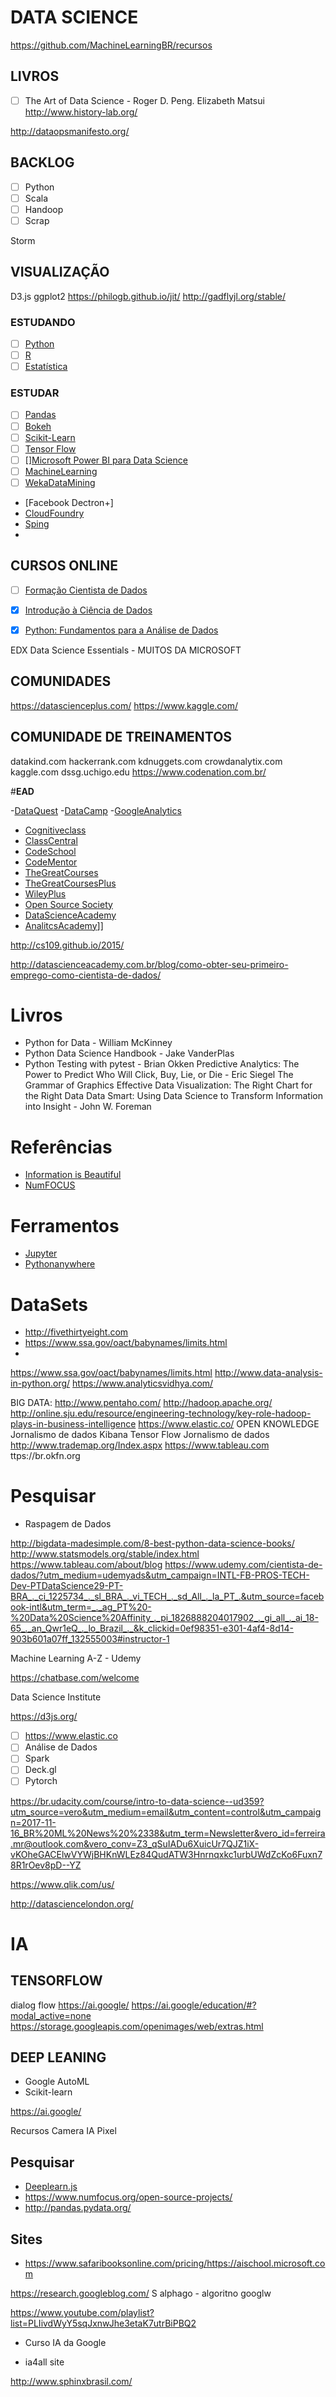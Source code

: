 # **DATA SCIENCE**


https://github.com/MachineLearningBR/recursos
## **LIVROS**

- [ ] The Art of Data Science - Roger D. Peng. Elizabeth Matsui
http://www.history-lab.org/

http://dataopsmanifesto.org/

## **BACKLOG**

- [ ] Python
- [ ] Scala
- [ ] Handoop
- [ ] Scrap

Storm

## **VISUALIZAÇÃO**

D3.js
ggplot2
https://philogb.github.io/jit/
http://gadflyjl.org/stable/

### **ESTUDANDO**

- [ ] [Python](python.md)
- [ ] [R](r.md)
- [ ] [Estatística](estatistica.md)

### **ESTUDAR**

- [ ] [Pandas](python_pandas.md)
- [ ] [Bokeh](bokeh,pydata.org)
- [ ] [Scikit-Learn](scikit_learn.md)
- [ ] [Tensor Flow](tensor_flow.md)
- [ ] [][Microsoft Power BI para Data Science](https://www.datascienceacademy.com.br/path-player?courseid=microsoft-power-bi-para-data-science&unit=59324c1b5e4cde7c5e8b4577Unit)
- [ ] [MachineLearning](machinelearning.md)
- [ ] [WekaDataMining](https://www.cs.waikato.ac.nz/ml/weka/)
- [Facebook Dectron+]
- [CloudFoundry](https://www.cloudfoundry.org/)
-  [Sping]()
- 

## **CURSOS ONLINE**

- [ ] [Formação Cientista de Dados](https://www.udemy.com/cientista-de-dados/?utm_medium=udemyads&utm_campaign=INTL-FB-PROS-TECH-Dev-PTDataScience29-PT-BRA_._ci_1225734_._sl_BRA_._vi_TECH_._sd_All_._la_PT_.&utm_source=facebook-intl&utm_term=_._ag_PT%20-%20Data%20Science%20Affinity_._pi_1826888204017902_._gi_all_._ai_18-65_._an_Qwr1eQ_._lo_Brazil_._&k_clickid=0ef98351-e301-4af4-8d14-903b601a07ff_132555003#instructor-1)

- [X] [Introdução à Ciência de Dados](https://www.datascienceacademy.com.br/path-player?courseid=introduo--cincia-de-dados&unit=57e4c96f47d7dd071b8b456bUnit)
- [X] [Python: Fundamentos para a Análise de Dados](https://www.datascienceacademy.com.br/path-player?courseid=python-fundamentos&unit=57b4a75247d7dd688d8b456bUnit)

 EDX Data Science Essentials - MUITOS DA MICROSOFT
 
 ## **COMUNIDADES**
 
 https://datascienceplus.com/
 https://www.kaggle.com/

## COMUNIDADE DE TREINAMENTOS

 datakind.com
hackerrank.com
kdnuggets.com
crowdanalytix.com
kaggle.com
dssg.uchigo.edu
https://www.codenation.com.br/
 
 #**EAD**

 -[DataQuest](https://www.dataquest.io/)
 -[DataCamp](https://www.datacamp.com/)
 -[GoogleAnalytics](https://analytics.google.com/analytics/academy/)
- [Cognitiveclass](https://cognitiveclass.ai/)
- [ClassCentral](https://www.class-central.com/)
- [CodeSchool](https://www.codeschool.com/)
- [CodeMentor](https://www.codementor.io/)
- [TheGreatCourses](https://www.thegreatcourses.com/)
- [TheGreatCoursesPlus](https://www.thegreatcoursesplus.com)
- [WileyPlus](https://www.wileyplus.com/)
- [Open Source Society](https://ossu.firebaseapp.com/#/curriculum)
- [DataScienceAcademy](https://www.datascienceacademy.com.br/)
- [AnalitcsAcademy](https://analytics.google.com/analytics/academy/)]]




http://cs109.github.io/2015/

http://datascienceacademy.com.br/blog/como-obter-seu-primeiro-emprego-como-cientista-de-dados/

# Livros
- Python for Data  - William McKinney
- Python Data Science Handbook - Jake VanderPlas
- Python Testing with pytest - Brian Okken
Predictive Analytics: The Power to Predict Who Will Click, Buy, Lie, or Die - Eric Siegel 
The Grammar of Graphics
Effective Data Visualization: The Right Chart for the Right Data
Data Smart: Using Data Science to Transform Information into Insight - 	 John W. Foreman

# Referências
- [Information is Beautiful](http://www.informationisbeautiful.net/)
- [NumFOCUS](https://www.numfocus.org/)

# Ferramentos
- [Jupyter](http://jupyter.org/)
- [Pythonanywhere](https://www.pythonanywhere.com/)

# DataSets
- http://fivethirtyeight.com
- https://www.ssa.gov/oact/babynames/limits.html
- 

https://www.ssa.gov/oact/babynames/limits.html
http://www.data-analysis-in-python.org/
https://www.analyticsvidhya.com/

BIG DATA: 
http://www.pentaho.com/ 
http://hadoop.apache.org/ 
http://online.sju.edu/resource/engineering-technology/key-role-hadoop-plays-in-business-intelligence 
https://www.elastic.co/ 
OPEN KNOWLEDGE 
Jornalismo de dados 
Kibana 
Tensor Flow 
Jornalismo de dados 
http://www.trademap.org/Index.aspx
https://www.tableau.com 
ttps://br.okfn.org

# Pesquisar
- Raspagem de Dados


http://bigdata-madesimple.com/8-best-python-data-science-books/
http://www.statsmodels.org/stable/index.html
https://www.tableau.com/about/blog
https://www.udemy.com/cientista-de-dados/?utm_medium=udemyads&utm_campaign=INTL-FB-PROS-TECH-Dev-PTDataScience29-PT-BRA_._ci_1225734_._sl_BRA_._vi_TECH_._sd_All_._la_PT_.&utm_source=facebook-intl&utm_term=_._ag_PT%20-%20Data%20Science%20Affinity_._pi_1826888204017902_._gi_all_._ai_18-65_._an_Qwr1eQ_._lo_Brazil_._&k_clickid=0ef98351-e301-4af4-8d14-903b601a07ff_132555003#instructor-1


Machine Learning A-Z - Udemy

https://chatbase.com/welcome

Data Science Institute

https://d3js.org/


- [ ] https://www.elastic.co
- [ ] Análise de Dados
- [ ] Spark
- [ ] Deck.gl
- [ ] Pytorch

https://br.udacity.com/course/intro-to-data-science--ud359?utm_source=vero&utm_medium=email&utm_content=control&utm_campaign=2017-11-16_BR%20ML%20News%20%2338&utm_term=Newsletter&vero_id=ferreira.mr@outlook.com&vero_conv=Z3_qSuIADu6XuicUr7QJZ1iX-vKOheGACElwVYWjBHKnWLEz84QudATW3Hnrnqxkc1urbUWdZcKo6Fuxn78R1rOev8pD--YZ

https://www.qlik.com/us/

http://datasciencelondon.org/

# **IA**

## **TENSORFLOW**

dialog flow
https://ai.google/
https://ai.google/education/#?modal_active=none
https://storage.googleapis.com/openimages/web/extras.html

## **DEEP LEANING**

- Google AutoML
- Scikit-learn

https://ai.google/

Recursos Camera IA Pixel

## Pesquisar

- [Deeplearn.js](https://pair-code.github.io/)
- https://www.numfocus.org/open-source-projects/
- http://pandas.pydata.org/

## Sites

- https://www.safaribooksonline.com/pricing/https://aischool.microsoft.com

https://research.googleblog.com/
S
alphago - algoritno googlw

https://www.youtube.com/playlist?list=PLIivdWyY5sqJxnwJhe3etaK7utrBiPBQ2


- Curso IA da Google

- ia4all site

http://www.sphinxbrasil.com/